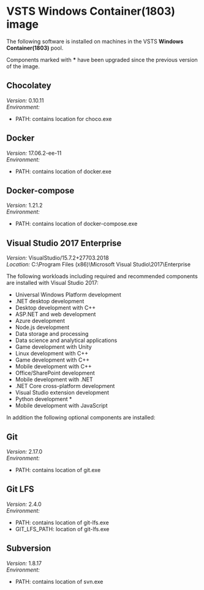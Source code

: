 # VSTS Windows Container(1803) image

The following software is installed on machines in the VSTS **Windows Container(1803)** pool.

Components marked with **\*** have been upgraded since the previous version of the image.


## Chocolatey

_Version:_ 0.10.11<br/>
_Environment:_
* PATH: contains location for choco.exe

## Docker

_Version:_ 17.06.2-ee-11<br/>
_Environment:_
* PATH: contains location of docker.exe

## Docker-compose

_Version:_ 1.21.2<br/>
_Environment:_
* PATH: contains location of docker-compose.exe

## Visual Studio 2017 Enterprise

_Version:_ VisualStudio/15.7.2+27703.2018<br/>
_Location:_ C:\Program Files (x86)\Microsoft Visual Studio\2017\Enterprise

The following workloads including required and recommended components are installed with Visual Studio 2017:

* Universal Windows Platform development
* .NET desktop development
* Desktop development with C++
* ASP.NET and web development
* Azure development
* Node.js development
* Data storage and processing
* Data science and analytical applications
* Game development with Unity
* Linux development with C++
* Game development with C++
* Mobile development with C++
* Office/SharePoint development
* Mobile development with .NET
* .NET Core cross-platform development
* Visual Studio extension development
* Python development *
* Mobile development with JavaScript

In addition the following optional components are installed:


## Git

_Version:_ 2.17.0<br/>
_Environment:_
* PATH: contains location of git.exe

## Git LFS

_Version:_ 2.4.0<br/>
_Environment:_
* PATH: contains location of git-lfs.exe
* GIT_LFS_PATH: location of git-lfs.exe

## Subversion

_Version:_ 1.8.17<br/>
_Environment:_
* PATH: contains location of svn.exe
